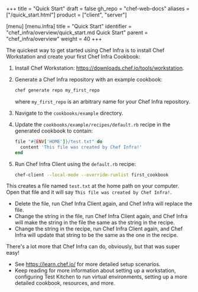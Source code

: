 +++
title = "Quick Start"
draft = false
gh_repo = "chef-web-docs"
aliases = ["/quick_start.html"]
product = ["client", "server"]

[menu]
  [menu.infra]
    title = "Quick Start"
    identifier = "chef_infra/overview/quick_start.md Quick Start"
    parent = "chef_infra/overview"
    weight = 40
+++

The quickest way to get started using Chef Infra is to install Chef Workstation and create your first Chef Infra Cookbook:

1.  Install Chef Workstation:
    <https://downloads.chef.io/tools/workstation>.

2.  Generate a Chef Infra repository with an example cookbook:

    ```bash
    chef generate repo my_first_repo
    ```

    where `my_first_repo` is an arbitrary name for your Chef Infra repository.

3.  Navigate to the `cookbooks/example` directory.

4.  Update the `cookbooks/example/recipes/default.rb` recipe in
    the generated cookbook to contain:

    ```ruby
    file "#{ENV['HOME']}/test.txt" do
      content 'This file was created by Chef Infra!'
    end
    ```

5.  Run Chef Infra Client using the `default.rb` recipe:

    ```bash
    chef-client --local-mode --override-runlist first_cookbook
    ```

This creates a file named `test.txt` at the home path on your computer. Open that file and it will say `This file was created by Chef Infra!`.

- Delete the file, run Chef Infra Client again, and Chef Infra will replace the file.
- Change the string in the file, run Chef Infra Client again, and Chef Infra will make the string in the file the same as the string in the recipe.
- Change the string in the recipe, run Chef Infra Client again, and Chef Infra will update that string to be the same as the one in the recipe.

There's a lot more that Chef Infra can do, obviously, but that was super
easy!

- See <https://learn.chef.io/> for more detailed setup scenarios.
- Keep reading for more information about setting up a workstation,
    configuring Test Kitchen to run virtual environments, setting up a
    more detailed cookbook, resources, and more.
